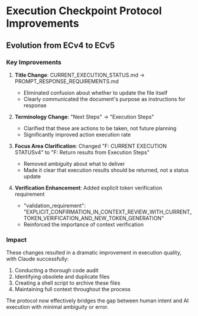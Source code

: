 # Execution Checkpoint Protocol Improvements

## Evolution from ECv4 to ECv5

### Key Improvements
1. **Title Change**: CURRENT_EXECUTION_STATUS.md → PROMPT_RESPONSE_REQUIREMENTS.md
   - Eliminated confusion about whether to update the file itself
   - Clearly communicated the document's purpose as instructions for response

2. **Terminology Change**: "Next Steps" → "Execution Steps"
   - Clarified that these are actions to be taken, not future planning
   - Significantly improved action execution rate

3. **Focus Area Clarification**: Changed "F: CURRENT EXECUTION STATUSv4" to "F: Return results from Execution Steps"
   - Removed ambiguity about what to deliver
   - Made it clear that execution results should be returned, not a status update

4. **Verification Enhancement**: Added explicit token verification requirement
   - "validation_requirement": "EXPLICIT_CONFIRMATION_IN_CONTEXT_REVIEW_WITH_CURRENT_TOKEN_VERIFICATION_AND_NEW_TOKEN_GENERATION"
   - Reinforced the importance of context verification

### Impact
These changes resulted in a dramatic improvement in execution quality, with Claude successfully:
1. Conducting a thorough code audit
2. Identifying obsolete and duplicate files
3. Creating a shell script to archive these files
4. Maintaining full context throughout the process

The protocol now effectively bridges the gap between human intent and AI execution with minimal ambiguity or error.

